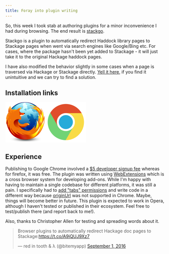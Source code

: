 ```yaml
---
title: Foray into plugin writing
---
```


So, this week I took stab at authoring plugins for a minor inconvenience I
had during browsing. The end result is
[stackgo](https://github.com/psibi/stackgo).

Stackgo is a plugin to automatically redirect Haddock library pages to
Stackage pages when went via search engines like Google/Bing etc. For
cases, where the package hasn't been yet added to Stackage - it will
just take it to the original Hackage haddock pages.

I have also modified the behavior slightly in some cases when a page
is traversed via Hackage or Stackage
directly. [Yell it here](https://github.com/psibi/stackgo/issues), if
you find it unintuitive and we can try to find a solution.

## Installation links

<a href="https://addons.mozilla.org/en-US/firefox/addon/stackgo">![Firefox Addon link](../images/posts/firefox.png)</a><a href="https://chrome.google.com/webstore/detail/ojjalokgookadeklnffglgbnlbaiackn">![Google Chrome webstore link](../images/posts/chrome-logo.png)</a>

## Experience

Publishing to Google Chrome involved a
[$5 developer signup fee](https://developer.chrome.com/webstore/publish#pay-the-developer-signup-fee)
whereas for firefox, it was free. The plugin was written using
[WebExtensions](https://developer.mozilla.org/en-US/Add-ons/WebExtensions/What_are_WebExtensions)
which is a cross browser system for developing add-ons. While I'm
happy with having to maintain a single codebase for different
platforms, it was still a pain. I specifically had to
[add "tabs" permissions](https://github.com/psibi/stackgo/commit/c70a31dfcaefc94a9ffeb9c359dd3bd559edef05)
and write code in a different way because
[originUrl](https://developer.mozilla.org/en-US/Add-ons/WebExtensions/API/webRequest/onBeforeSendHeaders#Chrome)
was not supported in Chrome. Maybe, things will become better in
future. This plugin is expected to work in Opera, although I
haven't tested or published in their ecosystem. Feel free to test/publish there (and report back to me!).


Also, thanks to Christopher Allen for testing and spreading words about it.

<blockquote class="twitter-tweet" data-lang="en"><p lang="en" dir="ltr">Browser plugins to automatically redirect Hackage doc pages to Stackage:<a href="https://t.co/A9iQUJ9Xz7">https://t.co/A9iQUJ9Xz7</a></p>&mdash; red in tooth &amp; λ (@bitemyapp) <a href="https://twitter.com/bitemyapp/status/771450997642104832">September 1, 2016</a></blockquote>
<script async src="//platform.twitter.com/widgets.js" charset="utf-8"></script>

